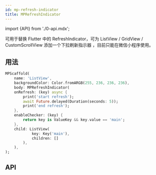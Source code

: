 ```yaml
---
id: mp-refresh-indicator
title: MPRefreshIndicator
---
```


import {API} from './0-api.mdx';

可用于替换 Flutter 中的 RefreshIndicator，可为 ListView / GridView / CustomScrollView 添加一个下拉刷新指示器 ，目前只能在微信小程序使用。

## 用法

```dart
MPScaffold(
    name: 'ListView',
    backgroundColor: Color.fromARGB(255, 236, 236, 236),
    body: MPRefreshIndicator(
    onRefresh: (key) async {
        print('start refresh');
        await Future.delayed(Duration(seconds: 5));
        print('end refresh');
    },
    enableChecker: (key) {
        return key is ValueKey && key.value == 'main';
    },
    child: ListView(
            key: Key('main'),
            children: []
        ),
    ),
);
```

## API

<API name="child" 
     type="Widget" 
     desc="子视图" 
     more="必填" />

<API name="onRefresh" 
     type="Future Function(Key? scrollViewKey)?" 
     desc="当下拉刷新被触发时回调" 
     more="非必填" />

<API name="enableChecker" 
     type="bool Function(Key? scrollViewKey)?" 
     desc="通过此回调可定义某一个 SrollView 需要或不需要下拉刷新能力" 
     more="非必填" />